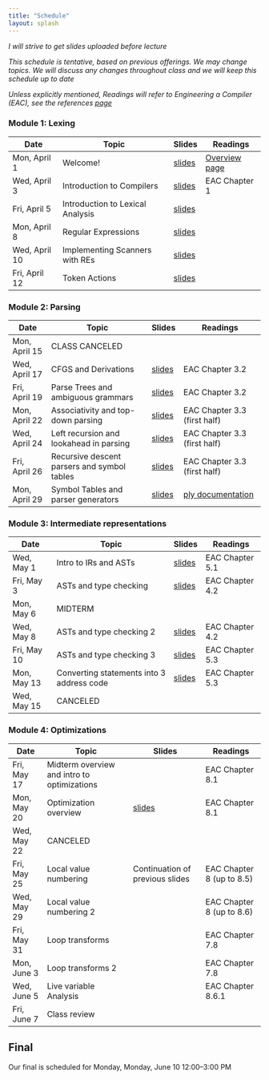 ```yaml
---
title: "Schedule"
layout: splash
---
```


_I will strive to get slides uploaded before lecture_

_This schedule is tentative, based on previous offerings. We may change topics. We will discuss any changes throughout class and we will keep this schedule up to date_

_Unless explicitly mentioned, Readings will refer to Engineering a Compiler (EAC), see the references [page](https://sorensenucsc.github.io/CSE110A-sp2024/references.html)_

### Module 1: Lexing

| Date             | Topic    | Slides |   Readings
|------------------|----------|--------|----------------
| Mon, April 1    | Welcome!                            | [slides](lectures/CSE110AApril1_sp2024.pdf) | [Overview page](https://sorensenucsc.github.io/CSE110A-sp2024/overview.html)
| Wed, April 3    | Introduction to Compilers           | [slides](lectures/CSE110AApril3_sp2024.pdf) | EAC Chapter 1
| Fri, April 5    | Introduction to Lexical Analysis    | [slides](lectures/CSE110AApril5_sp2024.pdf)  |
| Mon, April 8    | Regular Expressions                 | [slides](lectures/CSE110AApril8_sp2024.pdf) | 
| Wed, April 10   | Implementing Scanners with REs      | [slides](lectures/CSE110AApril10_sp2024.pdf) | 
| Fri, April 12   | Token Actions                       | [slides](lectures/CSE110AApril12_sp2024.pdf)  | 

### Module 2: Parsing

| Date             | Topic    | Slides |   Readings
|------------------|----------|--------|----------------
| Mon, April 15    | CLASS CANCELED                               | | 
| Wed, April 17    | CFGS and Derivations                         | [slides](lectures/CSE110AApril17_sp2024.pdf) | EAC Chapter 3.2
| Fri, April 19    | Parse Trees and ambiguous grammars           | [slides](lectures/CSE110AApril19_sp2024.pdf) | EAC Chapter 3.2
| Mon, April 22    | Associativity and top-down parsing           | [slides](lectures/CSE110AApril22_sp2024.pdf)  | EAC Chapter 3.3 (first half)
| Wed, April 24    | Left recursion and lookahead in parsing      | [slides](lectures/CSE110AApril24_sp2024.pdf)  | EAC Chapter 3.3 (first half)
| Fri, April 26    | Recursive descent parsers and symbol tables  | [slides](lectures/CSE110AApril26_sp2024.pdf)  | EAC Chapter 3.3 (first half)
| Mon, April 29    | Symbol Tables and parser generators          | [slides](lectures/CSE110AApril29_sp2024.pdf)  | [ply documentation](https://www.dabeaz.com/ply/ply.html)



### Module 3: Intermediate representations

| Date             | Topic    | Slides |   Readings
|------------------|----------|--------|----------------
| Wed, May 1       | Intro to IRs and ASTs                     | [slides](lectures/CSE110AMay1_sp2024.pdf) | EAC Chapter 5.1
| Fri, May 3       | ASTs and type checking                    | [slides](lectures/CSE110AMay3_sp2024.pdf)| EAC Chapter 4.2
| Mon, May 6       | MIDTERM                                   |  |
| Wed, May 8       | ASTs and type checking 2                   | [slides](lectures/CSE110AMay8_sp2024.pdf) | EAC Chapter 4.2
| Fri, May 10      | ASTs and type checking 3                  |  [slides](lectures/CSE110AMay10_sp2024.pdf) | EAC Chapter 5.3
| Mon, May 13      | Converting statements into 3 address code |  [slides](lectures/CSE110AMay13_sp2024.pdf)| EAC Chapter 5.3
| Wed, May 15      | CANCELED |  |

### Module 4: Optimizations

| Date             | Topic    | Slides |   Readings
|------------------|----------|--------|----------------
| Fri, May 17      |  Midterm overview and intro to optimizations        |  | EAC Chapter 8.1
| Mon, May 20      |  Optimization overview                              |  [slides](lectures/CSE110AMay20_sp2024.pdf)| EAC Chapter 8.1
| Wed, May 22      |  CANCELED                                           |  | 
| Fri, May 25      |  Local value numbering                              |  Continuation of previous slides | EAC Chapter 8 (up to 8.5)
| Wed, May 29      |  Local value numbering 2                            |  | EAC Chapter 8 (up to 8.6)
| Fri, May 31      |  Loop transforms                                    |  | EAC Chapter 7.8
| Mon, June 3      |  Loop transforms 2                                  |  | EAC Chapter 7.8
| Wed, June 5      |  Live variable Analysis                                      |  | EAC Chapter 8.6.1
| Fri, June 7      |  Class review                                       |  | 

## Final

Our final is scheduled for Monday, 	Monday, June 10	12:00–3:00 PM
